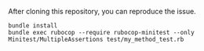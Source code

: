 After cloning this repository, you can reproduce the issue.

```console
bundle install
bundle exec rubocop --require rubocop-minitest --only Minitest/MultipleAssertions test/my_method_test.rb
```
